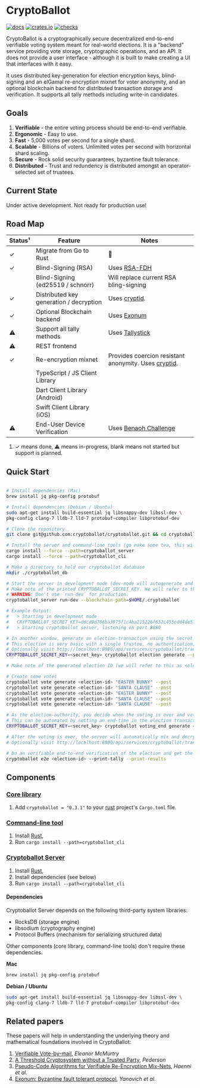 CryptoBallot
============

[![docs](https://docs.rs/cryptoballot/badge.svg)](https://docs.rs/cryptoballot)
[![crates.io](https://meritbadge.herokuapp.com/cryptoballot)](https://crates.io/crates/cryptoballot)
[![checks](https://github.com/cryptoballot/cryptoballot/workflows/checks/badge.svg)](https://github.com/cryptoballot/cryptoballot/actions)


CryptoBallot is a cryptographically secure decentralized end-to-end verifiable voting system meant for real-world elections. It is a "backend" service providing vote storage, cryptographic operations, and an API. It does not provide a user interface - although it is built to make creating a UI that interfaces with it easy.

It uses distributed key-generation for election encryption keys, blind-signing and an elGamal re-encryption mixnet for voter anonymity, and an optional blockchain backend for distributed transaction storage and verification.  It supports all tally methods including write-in candidates. 

## Goals

1. **Verifiable** - the entire voting process should be end-to-end verifiable.
2. **Ergonomic** - Easy to use.
3. **Fast** - 5,000 votes per second for a single shard. 
4. **Scalable** - Billions of voters. Unlimited votes per second with horizontal shard scaling.
5. **Secure** - Rock solid security guarantees, byzantine fault tolerance. 
6. **Distributed** - Trust and redundency is distributed amongst an operator-selected set of trustees.

## Current State

Under active development. Not ready for production use!  

## Road Map

| Status¹ | Feature                           | Notes                                                          |
| ------- | --------------------------------------- | -------------------------------------------------------------- |
| ✓       | Migrate from Go to Rust                 | 🦀                                                             |
| ✓       | Blind-Signing (RSA)                     | Uses [RSA-FDH](https://github.com/phayes/rsa-fdh)              |
|         | Blind-Signing (ed25519 / schnorr)       | Will replace current RSA bling-signing                         |
| ✓       | Distributed key generation / decryption | Uses [cryptid](https://github.com/eleanor-em/cryptid/).        |
| ✓       | Optional Blockchain backend             | Uses [Exonum](https://exonum.com/) |
| ⚠       | Support all tally methods               | Uses [Tallystick](https://github.com/phayes/tallystick)        |
| ⚠       | REST frontend                           |                                                                |
| ✓       | Re-encryption mixnet                    | Provides coercion resistant anonymity. Uses [cryptid](https://github.com/eleanor-em/cryptid/).|
|         | TypeScript / JS Client Library          |                                                                |
|         | Dart Client Library (Android)           |                                                                |
|         | Swift Client Library (iOS)              |                                                                |
| ⚠       | End-User Device Verification            | Uses [Benaoh Challenge](https://github.com/phayes/benaloh-challenge)|

1. ✓ means done, ⚠ means in-progress, blank means not started but support is planned.

## Quick Start

```bash

# Install dependencies (Mac)
brew install jq pkg-config protobuf

# Install dependencies (Debian / Ubuntu)
sudo apt-get install build-essential jq libsnappy-dev libssl-dev \
pkg-config clang-7 lldb-7 lld-7 protobuf-compiler libprotobuf-dev

# Clone the repository
git clone git@github.com:cryptoballot/cryptoballot.git && cd cryptoballot

# Install the server and command-line tools (go make some tea, this will take a while)
cargo install --force --path=cryptoballot_server
cargo install --force --path=cryptoballot_cli

# Make a directory to hold our cryptoballot database
mkdir ./cryptoballot_db

# Start the server in development mode (dev-mode will autogenerate and print the private-key). 
# Make note of the printed CRYPTOBALLOT_SECRET_KEY. We will refer to this as <secret_key>.
# WARNING: Don't use `run-dev` for production.
cryptoballot_server run-dev --blockchain-path=$HOME/.cryptoballot

# Example Output:
#   > Starting in development mode
#   CRYPTOBALLOT_SECRET_KEY=ddcd9d786ba3975f1c4ba215226f632c455cdd4de51d2183bc985f20f7abc3c9
#   > Starting cryptoballot server, listening on port 8080

# In another window, generate an election-transaction using the secret key from before
# This election is very basic with a single trustee, no authentication, and a single write-in-only plurality ballot-type
# Optionally visit http://localhost:8080/api/services/cryptoballot/transactions to see transactions
CRYPTOBALLOT_SECRET_KEY=<secret_key> cryptoballot election generate --post

# Make note of the generated election ID (we will refer to this as <election-id>)

# Create some votes
cryptoballot vote generate <election-id> "EASTER BUNNY" --post
cryptoballot vote generate <election-id> "SANTA CLAUSE" --post
cryptoballot vote generate <election-id> "EASTER BUNNY" --post
cryptoballot vote generate <election-id> "SANTA CLAUSE" --post
cryptoballot vote generate <election-id> "SANTA CLAUSE" --post

# As the election-authority, you decide when the voting is over and votes should be mixed and decrypted
# This can be automated by setting an end-time in the election transaction
CRYPTOBALLOT_SECRET_KEY=<secret_key> cryptoballot voting_end generate <election-id> --post

# After the voting is over, the server will automatically mix and decrypt the votes
# Optionally visit http://localhost:8080/api/services/cryptoballot/transactions to see transactions

# Do an verifiable end-to-end verification of the election and get the results!
cryptoballot e2e <election-id> --print-tally --print-results

```

## Components

### [Core library](https://github.com/cryptoballot/cryptoballot/tree/master/cryptoballot)

1. Add `cryptoballot = "0.3.1"` to your [rust](https://www.rust-lang.org) project's `Cargo.toml` file. 

### [Command-line tool](https://github.com/cryptoballot/cryptoballot/tree/master/cryptoballot_cli)

1. Install [Rust](https://www.rust-lang.org), 
2. Run `cargo install --path=cryptoballot_cli`


### [Cryptoballot Server](https://github.com/cryptoballot/cryptoballot/tree/master/cryptoballot_server)

1. Install [Rust](https://www.rust-lang.org), 
2. Install dependencies (see below)
3. Run `cargo install --path=cryptoballot_cli`

#### Dependencies

Cryptoballot Server depends on the following third-party system libraries:
 - RocksDB (storage engine)
 - libsodium (cryptography engine)
 - Protocol Buffers (mechanism for serializing structured data)

Other components (core library, command-line tools) don't require these dependencies.

**Mac**

```bash
brew install jq pkg-config protobuf
```

**Debian / Ubuntu**

```bash
sudo apt-get install build-essential jq libsnappy-dev libssl-dev \
pkg-config clang-7 lldb-7 lld-7 protobuf-compiler libprotobuf-dev
```


## Related papers

These papers will help in understanding the underlying theory and mathematical foundations involved in CryptoBallot:
1. [Verifiable Vote-by-mail](https://www.eleanorve.net/static/thesis.pdf), *Eleanor McMurtry*
2. [A Threshold Cryptosystem
without a Trusted Party](https://link.springer.com/content/pdf/10.1007/3-540-46416-6_47.pdf), *Pederson*
3. [Pseudo-Code Algorithms for Verifiable
Re-Encryption Mix-Nets](https://fc17.ifca.ai/voting/papers/voting17_HLKD17.pdf), *Haenni et al.*
4. [Exonum: Byzantine fault tolerant protocol](https://bitfury.com/content/downloads/wp_consensus_181227.pdf), *Yanovich et al.*
